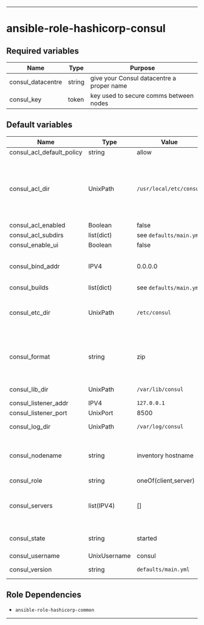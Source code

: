 ----
# ansible-role-hashicorp-consul

## Required variables
| Name | Type | Purpose |
| -----| ---- | ------- |
| consul_datacentre | string | give your Consul datacentre a proper name |
| consul_key | token | key used to secure comms between nodes |

## Default variables
| Name | Type | Value | Purpose |
| -----| ---- | ----- | ------- |
| consul_acl_default_policy | string | allow | ...or deny |
| consul_acl_dir | UnixPath | `/usr/local/etc/consul` | where ACL policies and intentions are kept (servers only) |
| consul_acl_enabled | Boolean | false ||
| consul_acl_subdirs | list(dict) | see `defaults/main.yml` ||
| consul_enable_ui | Boolean | false ||
| consul_bind_addr | IPV4 | 0.0.0.0 | set to privte IPV4 on metal |
| consul_builds | list(dict) | see `defaults/main.yml` ||
| consul_etc_dir | UnixPath | `/etc/consul` | where the server or client config lives |
| consul_format | string | zip | used to form the name of the archive to download |
| consul_lib_dir | UnixPath | `/var/lib/consul` | where the data lives |
| consul_listener_addr | IPV4 | `127.0.0.1` ||
| consul_listener_port | UnixPort | 8500 ||
| consul_log_dir | UnixPath | `/var/log/consul` | where any logs live |
| consul_nodename | string | inventory hostname | sets the nodename attribute in client nodes |
| consul_role | string | oneOf(client,server) ||
| consul_servers | list(IPV4) | [] | IP addrs of the Consul server agents |
| consul_state | string | started | state of the consul service |
| consul_username | UnixUsername | consul ||
| consul_version | string | `defaults/main.yml` | version to run |

## Role Dependencies
- `ansible-role-hashicorp-common`

****
